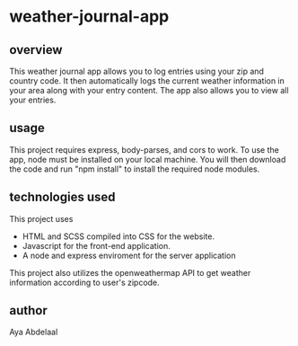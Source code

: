 # weather-journal-app

## overview
This weather journal app allows you to log entries using your zip and country code. It then automatically logs the current weather information in your area
along with your entry content. The app also allows you to view all your entries.

## usage
This project requires express, body-parses, and cors to work. To use the app, node must be installed on your local machine. You will then download the code and run "npm install" to install the required node modules.

## technologies used
This project uses 
  - HTML and SCSS compiled into CSS for the website.
  - Javascript for the front-end application.
  - A node and express enviroment for the server application

This project also utilizes the openweathermap API to get weather information according to user's zipcode.

## author
Aya Abdelaal

